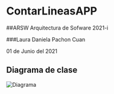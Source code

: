 # ContarLineasAPP
##ARSW Arquitectura de Sofware 2021-i

###Laura Daniela Pachon Cuan

01 de Junio del 2021

## Diagrama de clase

![Diagrama](img/ManualUsuario/Imagen1.PNG)
